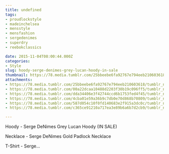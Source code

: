 ```yaml
---
title: undefined
tags:
- proudlockstyle
- madeinchelsea
- mensstyle
- mensfashion
- sergedenimes
- superdry
- reebokclassics

date: 2015-11-04T08:00:44.000Z
categories:
- Style
slug: hoody-serge-denimes-grey-lucan-hoody-in-sale
thumbnail: https://78.media.tumblr.com/25bbeebe6fa92767e794eeb210603618/tumblr_nx6v4yTZ2B1rhrm24o1_1280.jpg
attachments:
- https://78.media.tumblr.com/25bbeebe6fa92767e794eeb210603618/tumblr_nx6v4yTZ2B1rhrm24o1_1280.jpg
- https://78.media.tumblr.com/00a22dcaa10488d2203f30b19c096ff5/tumblr_nx6v4yTZ2B1rhrm24o4_1280.jpg
- https://78.media.tumblr.com/dda34406e3f42744ccd6b1753fed4f45/tumblr_nx6v4yTZ2B1rhrm24o2_1280.jpg
- https://78.media.tumblr.com/4cba01e59a36b9c7db0e70d868b70809/tumblr_nx6v4yTZ2B1rhrm24o3_1280.jpg
- https://78.media.tumblr.com/587d054c10f0fd140683e2f915a3dc0c/tumblr_nx6v4yTZ2B1rhrm24o5_1280.jpg
- https://78.media.tumblr.com/c365ce91210a717ea3e89b6a6b7d2cb9/tumblr_nx6v4yTZ2B1rhrm24o6_1280.jpg

---
```


Hoody -  Serge DeNimes Grey Lucan Hoody (IN SALE) 

  Necklace -  Serge DeNimes Gold Padlock Necklace 

  T-Shirt -  Serge...
